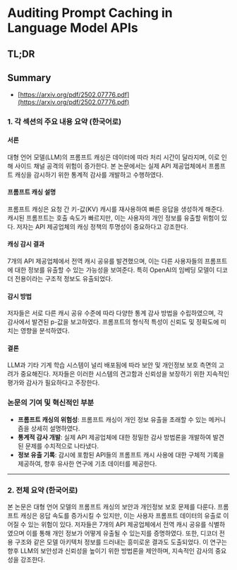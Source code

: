 # Auditing Prompt Caching in Language Model APIs
## TL;DR
## Summary
- [https://arxiv.org/pdf/2502.07776.pdf](https://arxiv.org/pdf/2502.07776.pdf)

### 1. 각 섹션의 주요 내용 요약 (한국어로)

#### 서론
대형 언어 모델(LLM)의 프롬프트 캐싱은 데이터에 따라 처리 시간이 달라지며, 이로 인해 사이드 채널 공격의 위험이 증가한다. 본 논문에서는 실제 API 제공업체에서 프롬프트 캐싱을 감시하기 위한 통계적 감사를 개발하고 수행하였다.

#### 프롬프트 캐싱 설명
프롬프트 캐싱은 요청 간 키-값(KV) 캐시를 재사용하여 빠른 응답을 생성하게 해준다. 캐시된 프롬프트는 호출 속도가 빠르지만, 이는 사용자의 개인 정보를 유출할 위험이 있다. 저자는 API 제공업체의 캐싱 정책의 투명성이 중요하다고 강조한다.

#### 캐싱 감시 결과
7개의 API 제공업체에서 전역 캐시 공유를 발견했으며, 이는 다른 사용자들의 프롬프트에 대한 정보를 유출할 수 있는 가능성을 보여준다. 특히 OpenAI의 임베딩 모델이 디코더 전용이라는 구조적 정보도 유출되었다.

#### 감시 방법
저자들은 서로 다른 캐시 공유 수준에 따라 다양한 통계 감사 방법을 수립하였으며, 각 감사에서 발견된 p-값을 보고하였다. 프롬프트의 형식적 특성이 신뢰도 및 정확도에 미치는 영향을 분석하였다.

#### 결론
LLM과 기타 기계 학습 시스템이 널리 배포됨에 따라 보안 및 개인정보 보호 측면의 고려가 중요해진다. 저자들은 이러한 시스템의 견고함과 신뢰성을 보장하기 위한 지속적인 평가와 감사가 필요하다고 주장한다.

### 논문의 기여 및 혁신적인 부분
- **프롬프트 캐싱의 위험성**: 프롬프트 캐싱이 개인 정보 유출을 초래할 수 있는 메커니즘을 상세히 설명하였다.
- **통계적 감사 개발**: 실제 API 제공업체에 대한 정밀한 감사 방법론을 개발하여 발견된 문제를 수치적으로 나타냈다.
- **정보 유출 기록**: 감시에 포함된 API들의 프롬프트 캐시 사용에 대한 구체적 기록을 제공하여, 향후 유사한 연구에 기초 데이터를 제공한다.

---

### 2. 전체 요약 (한국어로)
본 논문은 대형 언어 모델의 프롬프트 캐싱의 보안과 개인정보 보호 문제를 다룬다. 프롬프트 캐싱은 응답 속도를 증가시킬 수 있지만, 이는 사용자 프롬프트 데이터의 유출로 이어질 수 있는 위험이 있다. 저자들은 7개의 API 제공업체에서 전역 캐시 공유를 식별하였으며 이를 통해 개인 정보가 어떻게 유출될 수 있는지를 증명하였다. 또한, 디코더 전용 구조와 같은 모델 아키텍처 정보를 드러내는 흥미로운 결과도 도출되었다. 이 연구는 향후 LLM의 보안성과 신뢰성을 높이기 위한 방법론을 제안하며, 지속적인 감사의 중요성을 강조한다.